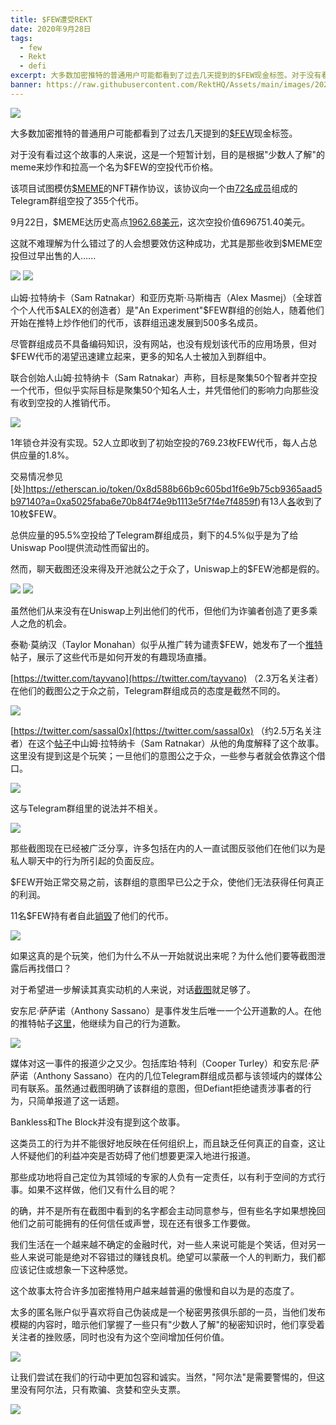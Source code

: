 ```yaml
---
title: $FEW遭受REKT
date: 2020年9月28日
tags:
  - few
  - Rekt
  - defi
excerpt: 大多数加密推特的普通用户可能都看到了过去几天提到的$FEW现金标签。对于没有看过这个故事的人来说，这是一个短暂计划，目的是根据"少数人了解"的meme来炒作和拉高一个名为$FEW的空投代币价格。 
banner: https://raw.githubusercontent.com/RektHQ/Assets/main/images/2020/09/REKT-blood-3.jpg
---
```


![](https://raw.githubusercontent.com/RektHQ/Assets/main/images/2020/09/REKT-blood-3.jpg)

大多数加密推特的普通用户可能都看到了过去几天提到的[$FEW](https://etherscan.io/token/0x8d588b66b9c605bd1f6e9b75cb9365aad5b97140)现金标签。

对于没有看过这个故事的人来说，这是一个短暂计划，目的是根据"少数人了解"的meme来炒作和拉高一个名为$FEW的空投代币价格。

该项目试图模仿[$MEME](https://etherscan.io/token/0xd5525d397898e5502075ea5e830d8914f6f0affe)的NFT耕作协议，该协议向一个由[72名成员](https://etherscan.io/tx/0x94782d2f3ef4c580dd009d37809066468de0837486a2602eb9876a07c39759cd)组成的Telegram群组空投了355个代币。

9月22日，$MEME达历史高点[1962.68美元](https://www.coingecko.com/en/coins/meme)，这次空投价值696751.40美元。

这就不难理解为什么错过了的人会想要效仿这种成功，尤其是那些收到$MEME空投但过早出售的人......

![](https://lh3.googleusercontent.com/BmvDfrDzB36u3LyUr0KItoSe-QfDleQ19gpVOp3mHuT4JF6cM2hAuleyzdlugn1pHpOVRHefv16s9b7CgvMorXa2IxSg8M0yuXyf2_Byvmq3oMCEl_ku0y5mIvT8dFYyz1D3GiB6)
![](https://lh4.googleusercontent.com/SV9UAhHduhL5zQeckH4IKGsus216Wsw_ucOpHefxfjCdhDjYAv8uhoYjaRyFJIYPaVFQ6gvOsWGmeMq1Hp5eh0KLX2xpQ4yvauvQuqZ1a17DnUMb4FYFrAjXrQVFAOrN4vuWBJId)

山姆·拉特纳卡（Sam Ratnakar）和亚历克斯·马斯梅吉（Alex Masmej）（全球首个个人代币$ALEX的创造者）是"An Experiment"$FEW群组的创始人，随着他们开始在推特上炒作他们的代币，该群组迅速发展到500多名成员。

尽管群组成员不具备编码知识，没有网站，也没有规划该代币的应用场景，但对$FEW代币的渴望迅速建立起来，更多的知名人士被加入到群组中。

联合创始人山姆·拉特纳卡（Sam Ratnakar）声称，目标是聚集50个智者并空投一个代币，但似乎实际目标是聚集50个知名人士，并凭借他们的影响力向那些没有收到空投的人推销代币。

![](https://raw.githubusercontent.com/RektHQ/Assets/main/images/2020/09/vested-1.jpeg)

1年锁仓并没有实现。52人立即收到了初始空投的769.23枚FEW代币，每人占总供应量的1.8%。

交易情况参见[处]https://etherscan.io/token/0x8d588b66b9c605bd1f6e9b75cb9365aad5b97140?a=0xa5025faba6e70b84f74e9b1113e5f7f4e7f4859f)有13人[各](https://etherscan.io/tx/0x77777c023aa29aeae7298b975d6afd3a586214658a57897a79f9ca32196100c2)收到了10枚$FEW。

总供应量的95.5%空投给了Telegram群组成员，剩下的4.5%似乎是为了给Uniswap Pool提供流动性而留出的。

然而，聊天截图还没来得及开池就公之于众了，Uniswap上的$FEW池都是假的。

![](https://raw.githubusercontent.com/RektHQ/Assets/main/images/2020/09/exitscam.jpeg)
![](https://raw.githubusercontent.com/RektHQ/Assets/main/images/2020/09/unipools.jpeg)

虽然他们从来没有在Uniswap上列出他们的代币，但他们为诈骗者创造了更多乘人之危的机会。

泰勒·莫纳汉（Taylor Monahan）似乎从推广转为谴责$FEW，她发布了一个[推特](https://twitter.com/tayvano_/status/1308513470006980608?s=20)帖子，展示了这些代币是如何开发的有趣现场直播。

[https://twitter.com/tayvano](https://twitter.com/tayvano) （2.3万名关注者）在他们的截图公之于众之前，Telegram群组成员的态度是截然不同的。  

![](https://raw.githubusercontent.com/RektHQ/Assets/main/images/2020/09/Screenshot-2020-09-26-at-08.50.02.png)

[https://twitter.com/sassal0x](https://twitter.com/sassal0x) （约2.5万名关注者）在这个[帖子](https://twitter.com/mrdotboson/status/1308538094463844352?s=20)中山姆·拉特纳卡（Sam Ratnakar）从他的角度解释了这个故事。这里没有提到这是个玩笑；一旦他们的意图公之于众，一些参与者就会依靠这个借口。

![](https://lh6.googleusercontent.com/ClwSzg1-ryvSEC7LdjeFYOAvl2hexwbj5jGY83rHZj_aCKzcffOcWFqq_iqB5SdcsCscVhZcLCtEtcIYpdKKEQ8-lTu0cVq67eTBFLF4m_lFNFhKP7bd8OUBkP1ul1Gzm4wOl1np)

这与Telegram群组里的说法并不相关。

![](https://lh6.googleusercontent.com/wUSULEDE78A-_gCyb__90aB2YkJQddxZayEVso6q4AWp30xbr_rDpbKiUQ6z54GZJ-XZoEk7935qcjg7WvEry4hWNQn8xttc3ea7vH1ajFQsJDyx3N0gSG6iLxmxULtp9XYA6lJN)

那些截图现在已经被广泛分享，许多包括在内的人一直试图反驳他们在他们以为是私人聊天中的行为所引起的负面反应。

$FEW开始正常交易之前，该群组的意图早已公之于众，使他们无法获得任何真正的利润。

11名$FEW持有者自此[销毁](https://etherscan.io/token/0x8d588b66b9c605bd1f6e9b75cb9365aad5b97140?a=0x000000000000000000000000000000000000dead)了他们的代币。

![](https://etherscan.io/token/0x8d588b66b9c605bd1f6e9b75cb9365aad5b97140?a=0x000000000000000000000000000000000000dead)

如果这真的是个玩笑，他们为什么不从一开始就说出来呢？为什么他们要等截图泄露后再找借口？

对于希望进一步解读其真实动机的人来说，对话[截图](https://twitter.com/DegenAgent/status/1308622024856670208)就足够了。

安东尼·萨萨诺（Anthony Sassano）是事件发生后唯一一个公开道歉的人。在他的推特帖子[这里](https://twitter.com/sassal0x/status/1308747708019011584?s=20)，他继续为自己的行为道歉。

![](https://raw.githubusercontent.com/RektHQ/Assets/main/images/2020/09/sassory2.jpeg)

媒体对这一事件的报道少之又少。包括库珀·特利（Cooper Turley）和安东尼·萨萨诺（Anthony Sassano）在内的几位Telegram群组成员都与该领域内的媒体公司有联系。虽然通过截图明确了该群组的意图，但Defiant拒绝谴责涉事者的行为，只简单报道了这一话题。

Bankless和The Block并没有提到这个故事。

这类员工的行为并不能很好地反映在任何组织上，而且缺乏任何真正的自查，这让人怀疑他们的利益冲突是否妨碍了他们想要更深入地进行报道。

那些成功地将自己定位为其领域的专家的人负有一定责任，以有利于空间的方式行事。如果不这样做，他们又有什么目的呢？

的确，并不是所有在截图中看到的名字都会主动同意参与，但有些名字如果想挽回他们之前可能拥有的任何信任或声誉，现在还有很多工作要做。

我们生活在一个越来越不确定的金融时代，对一些人来说可能是个笑话，但对另一些人来说可能是绝对不容错过的赚钱良机。绝望可以蒙蔽一个人的判断力，我们都应该记住或想象一下这种感觉。

这个故事太符合许多加密推特用户越来越普遍的傲慢和自以为是的态度了。

太多的匿名账户似乎喜欢将自己伪装成是一个秘密男孩俱乐部的一员，当他们发布模糊的内容时，暗示他们掌握了一些只有"少数人了解"的秘密知识时，他们享受着关注者的挫败感，同时也没有为这个空间增加任何价值。

![](https://lh5.googleusercontent.com/rNArPac7g3jvDyED1WMTpDueBsesT19gO7vqZt9SJSPlAHRFXMxZzz6M_cF8v72tOjzPFCJlau-eR9IPY9zdX2HQ-WbUmeYQyjWvRs1G7kuiOLEfqqgNYrwvEr4O1McsFvHq94UU)

让我们尝试在我们的行动中更加包容和诚实。当然，"阿尔法"是需要警惕的，但这里没有阿尔法，只有欺骗、贪婪和空头支票。

![](https://lh5.googleusercontent.com/AsnDgcmiZ87dJSog8uehl6uj4ZWS4wRyXHbOlNL98K3fPgNp0rnXFcF8Uh5ltuoJzSykH-tBLmOo8X7l6rBMpLKhn8P6efx3O5Y-4GBGtc4Jpsd8ugUzxKJvp4PBFQ57oc4QIvOm)
